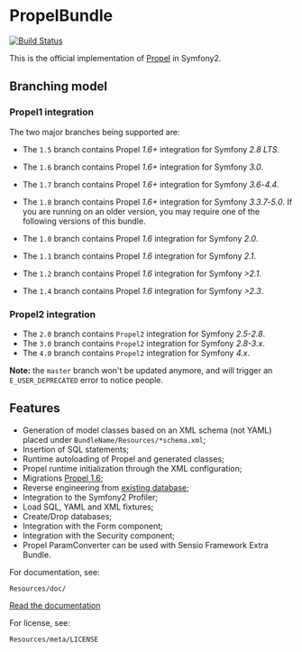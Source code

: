 PropelBundle
============

[![Build Status](https://travis-ci.org/romantymoshyk/PropelBundle.svg?branch=1.8)](https://travis-ci.org/romantymoshyk/PropelBundle)

This is the official implementation of [Propel](http://www.propelorm.org/) in Symfony2.

## Branching model

### Propel1 integration

The two major branches being supported are:

* The `1.5` branch contains Propel *1.6+* integration for Symfony *2.8 LTS*.
* The `1.6` branch contains Propel *1.6+* integration for Symfony *3.0*.
* The `1.7` branch contains Propel *1.6+* integration for Symfony *3.6*-*4.4*.
* The `1.8` branch contains Propel *1.6+* integration for Symfony *3.3.7*-*5.0*.
If you are running on an older version, you may require one of the following versions of this bundle.

* The `1.0` branch contains Propel *1.6* integration for Symfony *2.0*.
* The `1.1` branch contains Propel *1.6* integration for Symfony *2.1*.
* The `1.2` branch contains Propel *1.6* integration for Symfony *>2.1*.
* The `1.4` branch contains Propel *1.6* integration for Symfony *>2.3*.

### Propel2 integration

* The `2.0` branch contains `Propel2` integration for Symfony *2.5-2.8*.
* The `3.0` branch contains `Propel2` integration for Symfony *2.8-3.x*.
* The `4.0` branch contains `Propel2` integration for Symfony *4.x*.

**Note:** the `master` branch won't be updated anymore, and will trigger an `E_USER_DEPRECATED` error to notice people.

## Features

 * Generation of model classes based on an XML schema (not YAML) placed under `BundleName/Resources/*schema.xml`;
 * Insertion of SQL statements;
 * Runtime autoloading of Propel and generated classes;
 * Propel runtime initialization through the XML configuration;
 * Migrations [Propel 1.6](http://www.propelorm.org/documentation/10-migrations.html);
 * Reverse engineering from [existing database](http://www.propelorm.org/wiki/Documentation/1.6/Existing-Database);
 * Integration to the Symfony2 Profiler;
 * Load SQL, YAML and XML fixtures;
 * Create/Drop databases;
 * Integration with the Form component;
 * Integration with the Security component;
 * Propel ParamConverter can be used with Sensio Framework Extra Bundle.

For documentation, see:

    Resources/doc/

[Read the documentation](https://github.com/propelorm/PropelBundle/blob/1.5/Resources/doc/index.markdown)

For license, see:

    Resources/meta/LICENSE

